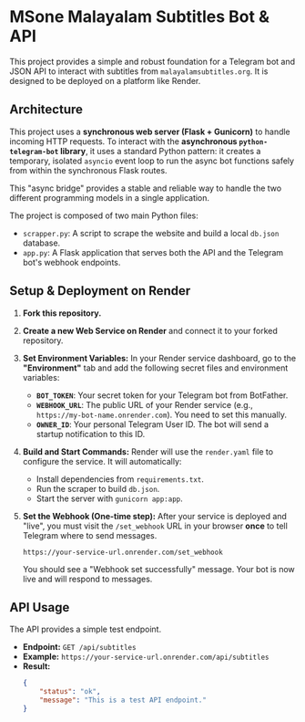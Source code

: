 # MSone Malayalam Subtitles Bot & API

This project provides a simple and robust foundation for a Telegram bot and JSON API to interact with subtitles from `malayalamsubtitles.org`. It is designed to be deployed on a platform like Render.

## Architecture

This project uses a **synchronous web server (Flask + Gunicorn)** to handle incoming HTTP requests. To interact with the **asynchronous `python-telegram-bot` library**, it uses a standard Python pattern: it creates a temporary, isolated `asyncio` event loop to run the async bot functions safely from within the synchronous Flask routes.

This "async bridge" provides a stable and reliable way to handle the two different programming models in a single application.

The project is composed of two main Python files:
-   `scrapper.py`: A script to scrape the website and build a local `db.json` database.
-   `app.py`: A Flask application that serves both the API and the Telegram bot's webhook endpoints.

## Setup & Deployment on Render

1.  **Fork this repository.**

2.  **Create a new Web Service on Render** and connect it to your forked repository.

3.  **Set Environment Variables:**
    In your Render service dashboard, go to the **"Environment"** tab and add the following secret files and environment variables:

    *   **`BOT_TOKEN`**: Your secret token for your Telegram bot from BotFather.
    *   **`WEBHOOK_URL`**: The public URL of your Render service (e.g., `https://my-bot-name.onrender.com`). You need to set this manually.
    *   **`OWNER_ID`**: Your personal Telegram User ID. The bot will send a startup notification to this ID.

4.  **Build and Start Commands:**
    Render will use the `render.yaml` file to configure the service. It will automatically:
    *   Install dependencies from `requirements.txt`.
    *   Run the scraper to build `db.json`.
    *   Start the server with `gunicorn app:app`.

5.  **Set the Webhook (One-time step):**
    After your service is deployed and "live", you must visit the `/set_webhook` URL in your browser **once** to tell Telegram where to send messages.

    `https://your-service-url.onrender.com/set_webhook`

    You should see a "Webhook set successfully" message. Your bot is now live and will respond to messages.

## API Usage

The API provides a simple test endpoint.

- **Endpoint:** `GET /api/subtitles`
- **Example:** `https://your-service-url.onrender.com/api/subtitles`
- **Result:**
  ```json
  {
      "status": "ok",
      "message": "This is a test API endpoint."
  }
  ```
